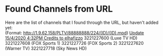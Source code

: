 # Found Channels from URL
Here are the list of channels that I found through the URL, but haven't added yet:  
(Format: http://1.9.62.158/PLTV/88888888/224/(ID)/(ID).mpd) 
[Update 15/4/2020 4:32PM Credits to elhafizzo](https://github.com/elhafizzo/unifi-tv/commit/d34d8f447bd38df1515650593c1bf004cd80c965)
3221227600 (Luxe TV HD) 
3221227608 (FOX Sports 1)
3221227726 (FOX Sports 2)
3221227620 (Warner TV)
3221227718 (Sky News HD)

